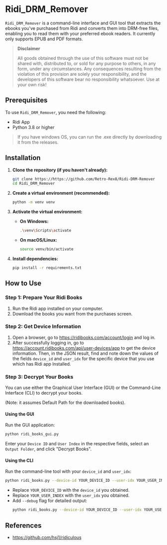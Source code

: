 # Ridi_DRM_Remover

`Ridi_DRM_Remover` is a command-line interface and GUI tool that extracts the ebooks you've purchased from Ridi and converts them into DRM-free files, enabling you to read them with your preferred ebook readers. It currently only supports EPUB and PDF formats.

> **Disclaimer**
> 
> All goods obtained through the use of this software must not be shared with, distributed to, or sold for any purpose to others, in any form, under any circumstances. Any consequences resulting from the violation of this provision are solely your responsibility, and the developers of this software bear no responsibility whatsoever. Use at your own risk!

## Prerequisites

To use `Ridi_DRM_Remover`, you need the following:

*   Ridi App
*   Python 3.8 or higher

>If you have windows OS, you can run the .exe directly by downloading it from the releases.

## Installation

1.  **Clone the repository (if you haven't already):**
    ```bash
    git clone https://https://github.com/Retro-Rex8/Ridi-DRM-Remover
    cd Ridi_DRM_Remover
    ```
    
2.  **Create a virtual environment (recommended):**
    ```bash
    python -m venv venv
    ```

3.  **Activate the virtual environment:**
    *   **On Windows:**
        ```bash
        .\venv\Scripts\activate
        ```
    *   **On macOS/Linux:**
        ```bash
        source venv/bin/activate
        ```

4.  **Install dependencies:**
    ```bash
    pip install -r requirements.txt
    ```

## How to Use

### Step 1: Prepare Your Ridi Books

1.  Run the Ridi app installed on your computer.
2.  Download the books you want from the purchases screen.

### Step 2: Get Device Information

1.  Open a browser, go to <https://ridibooks.com/account/login> and log in.
2.  After successfully logging in, go to <https://account.ridibooks.com/api/user-devices/app> to get the device information. Then, in the JSON result, find and note down the values of the fields `device_id` and `user_idx` for the specific device that you use which has Ridi app Installed.

### Step 3: Decrypt Your Books

You can use either the Graphical User Interface (GUI) or the Command-Line Interface (CLI) to decrypt your books.

(Note: it assumes Default Path for the downloaded books).

#### Using the GUI

Run the GUI application:

```bash
python ridi_books_gui.py
```

Enter your `Device ID` and `User Index` in the respective fields, select an `Output Folder`, and click "Decrypt Books".

#### Using the CLI

Run the command-line tool with your `device_id` and `user_idx`:

```bash
python ridi_books.py --device-id YOUR_DEVICE_ID --user-idx YOUR_USER_INDEX
```

*   Replace `YOUR_DEVICE_ID` with the `device_id` you obtained.
*   Replace `YOUR_USER_INDEX` with the `user_idx` you obtained.
*   Add `--debug` flag for detailed output:
    ```bash
    python ridi_books.py --device-id YOUR_DEVICE_ID --user-idx YOUR_USER_INDEX --debug
    ```

## References

* https://github.com/hsj1/ridiculous


